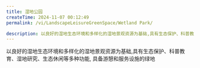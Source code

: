 ```yaml
---
title: 湿地公园
createTime: 2024-11-07 00:12:49
permalink: /vi/LandscapeLeisureGreenSpace/Wetland Park/

description: 以良好的湿地生态环境和多样化的湿地景观资源为基础,具有生态保护、科普教育、湿地研究、生态休闲等多种功能, 具备游憩和服务设施的绿地
---
```


以良好的湿地生态环境和多样化的湿地景观资源为基础,具有生态保护、科普教育、湿地研究、生态休闲等多种功能, 具备游憩和服务设施的绿地
